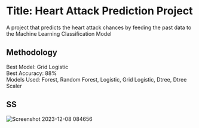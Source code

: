 # Title: Heart Attack Prediction Project
A project that predicts the heart attack chances by feeding the past data to the Machine Learning Classification Model
## Methodology
Best Model: Grid Logistic
<br>
Best Accuracy: 88%
<br>
Models Used: Forest, Random Forest, Logistic, Grid Logistic, Dtree, Dtree Scaler 
## SS
![Screenshot 2023-12-08 084656](https://github.com/soumiljainer11/ML/assets/153184452/6cfe7d36-2d51-4423-880c-b955c6a93eea)


